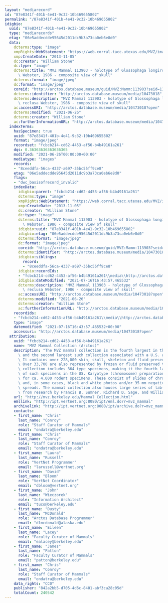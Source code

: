 ```yaml
---
layout: "mediarecord"
id: "87e8341f-401b-4e41-9c32-10b469655802"
permalink: "/87e8341f-401b-4e41-9c32-10b469655802"
idigbio:
  uuid: "87e8341f-401b-4e41-9c32-10b469655802"
  type: "mediarecords"
  etag: "06e5addecdde95645d2011dc9b3a73ca0eb6e8d0"
  data:
    dcterms:type: "image"
    xmpRights:WebStatement: "https://web.corral.tacc.utexas.edu/MVZ/images/MVZ_img/images/jpg/img_16809.jpg"
    xmp:CreateDate: "2013-11-05"
    dc:creator: "William Stone"
    dc:type: "image"
    dcterms:title: "MVZ Mammal 113903 - holotype of Glossophaga longirostris reclusa\
      \ Webster, 1986 - composite view of skull"
    dcterms:format: "image/jpeg"
    dc:format: "image/jpeg"
    coreid: "http://arctos.database.museum/guid/MVZ:Mamm:113903?seid=1121736"
    dcterms:identifier: "http://arctos.database.museum/media/10473018"
    dcterms:description: "MVZ Mammal 113903 - holotype of Glossophaga longirostris\
      \ reclusa Webster, 1986 - composite view of skull"
    ac:accessURI: "http://arctos.database.museum/media/10473018?open"
    dcterms:modified: "2021-06-26"
    dcterms:creator: "William Stone"
    ac:furtherInformationURL: "http://arctos.database.museum/media/10473018"
  indexTerms:
    hasSpecimen: true
    uuid: "87e8341f-401b-4e41-9c32-10b469655802"
    format: "image/jpeg"
    recordset: "fcbcb214-cd62-4453-af56-b4b49161a261"
    dqs: 0.36363636363636365
    modified: "2021-06-26T00:00:00+00:00"
    mediatype: "images"
    records:
    - "8ceeddfa-56ca-4337-a697-35bc55ff9ce8"
    etag: "06e5addecdde95645d2011dc9b3a73ca0eb6e8d0"
    flags:
    - "dwc_basisofrecord_invalid"
    indexData:
      idigbio:parent: "fcbcb214-cd62-4453-af56-b4b49161a261"
      dcterms:type: "image"
      xmpRights:WebStatement: "https://web.corral.tacc.utexas.edu/MVZ/images/MVZ_img/images/jpg/img_16809.jpg"
      xmp:CreateDate: "2013-11-05"
      dc:creator: "William Stone"
      dc:type: "image"
      dcterms:title: "MVZ Mammal 113903 - holotype of Glossophaga longirostris reclusa\
        \ Webster, 1986 - composite view of skull"
      idigbio:uuid: "87e8341f-401b-4e41-9c32-10b469655802"
      idigbio:etag: "06e5addecdde95645d2011dc9b3a73ca0eb6e8d0"
      dcterms:format: "image/jpeg"
      dc:format: "image/jpeg"
      coreid: "http://arctos.database.museum/guid/MVZ:Mamm:113903?seid=1121736"
      dcterms:identifier: "http://arctos.database.museum/media/10473018"
      idigbio:siblings:
        record:
        - "8ceeddfa-56ca-4337-a697-35bc55ff9ce8"
      idigbio:recordIds:
      - "fcbcb214-cd62-4453-af56-b4b49161a261\\media\\http://arctos.database.museum/media/10473018"
      idigbio:dateModified: "2021-07-16T16:43:57.465532"
      dcterms:description: "MVZ Mammal 113903 - holotype of Glossophaga longirostris\
        \ reclusa Webster, 1986 - composite view of skull"
      ac:accessURI: "http://arctos.database.museum/media/10473018?open"
      dcterms:modified: "2021-06-26"
      dcterms:creator: "William Stone"
      ac:furtherInformationURL: "http://arctos.database.museum/media/10473018"
    recordids:
    - "fcbcb214-cd62-4453-af56-b4b49161a261\\media\\http://arctos.database.museum/media/10473018"
    type: "image"
    datemodified: "2021-07-16T16:43:57.465532+00:00"
    accessuri: "http://arctos.database.museum/media/10473018?open"
  attribution:
    uuid: "fcbcb214-cd62-4453-af56-b4b49161a261"
    name: "MVZ Mammal Collection (Arctos)"
    description: "The MVZ mammal collection is the fourth largest in the United States\
      \ and the second largest such collection associated with a U.S. academic institution.\
      \ It contains over 228,000 skin, skull, skeleton and fluid-preserved specimens.\
      \ Over 33,700 are also represented by frozen or fluid preserved tissues. The\
      \ collection includes 364 type specimens, making it the fourth largest collection\
      \ of such specimens in the US. Karyotype (chromosome) preparations are available\
      \ for ca. 4,000 rodent specimens. These consist of slides of chromosome preparations\
      \ and, in some cases, black and white photos and/or 35 mm negatives of chromosome\
      \ spreads. The mammal collection also houses large series of lab-raised specimens\
      \ from research by Francis B. Sumner, Richard D. Sage, and William Z. Lidicker."
    url: "http://mvz.berkeley.edu/Mammal_Collection.html"
    emllink: "http://ipt.vertnet.org:8080/ipt/eml.do?r=mvz_mammal"
    archivelink: "http://ipt.vertnet.org:8080/ipt/archive.do?r=mvz_mammal"
    contacts:
    - first_name: "Chris"
      last_name: "Conroy"
      role: "Staff Curator of Mammals"
      email: "ondatra@berkeley.edu"
    - first_name: "Chris"
      last_name: "Conroy"
      role: "Staff Curator of Mammals"
      email: "ondatra@berkeley.edu"
    - first_name: "Laura"
      last_name: "Russell"
      role: "VertNet Programmer"
      email: "larussell@vertnet.org"
    - first_name: "David"
      last_name: "Bloom"
      role: "VertNet Coordinator"
      email: "dbloom@vertnet.org"
    - first_name: "John"
      last_name: "Wieczorek"
      role: "Information Architect"
      email: "tuco@berkeley.edu"
    - first_name: "Dusty"
      last_name: "McDonald"
      role: "Arctos Database Programmer"
      email: "dlmcdonald@alaska.edu"
    - first_name: "Eileen"
      last_name: "Lacey"
      role: "Faculty Curator of Mammals"
      email: "ealacey@berkeley.edu"
    - first_name: "James"
      last_name: "Patton"
      role: "Faculty Curator of Mammals"
      email: "patton@berkeley.edu"
    - first_name: "Chris"
      last_name: "Conroy"
      role: "Staff Curator of Mammals"
      email: "ondatra@berkeley.edu"
    data_rights: "CC0"
    publisher: "842a2bb5-d705-4d6c-8401-abf3ca28c05d"
    totalCount: 240542
---
```

